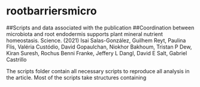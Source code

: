# rootbarriersmicro

##Scripts and data associated with the publication 
##Coordination between microbiota and root endodermis supports plant mineral nutrient homeostasis. Science. (2021) Isai Salas-González, Guilhem Reyt, Paulina Flis, Valéria Custódio, David Gopaulchan, Niokhor Bakhoum, Tristan P Dew, Kiran Suresh, Rochus Benni Franke, Jeffery L Dangl, David E Salt, Gabriel Castrillo

The scripts folder contain all necessary scripts to reproduce all analysis in the article. Most of the scripts take structures containing

